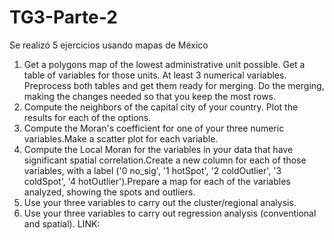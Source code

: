 # TG3-Parte-2
Se realizó 5 ejercicios usando mapas de México
1) Get a polygons map of the lowest administrative unit possible. Get a table of variables for those units. At least 3 numerical variables. Preprocess both tables and get them ready for merging. Do the merging, making the changes needed so that you keep the most rows.
2) Compute the neighbors of the capital city of your country. Plot the results for each of the options.
3) Compute the Moran's coefficient for one of your three numeric variables.Make a scatter plot for each variable.
4) Compute the Local Moran for the variables in your data that have significant spatial correlation.Create a new column for each of those variables, with a label ('0 no_sig', '1 hotSpot', '2 coldOutlier', '3 coldSpot', '4 hotOutlier').Prepare a map for each of the variables analyzed, showing the spots and outliers.
5) Use your three variables to carry out the cluster/regional analysis.
6) Use your three variables to carry out regression analysis (conventional and spatial).
LINK:
